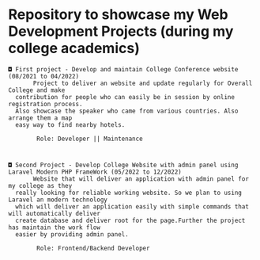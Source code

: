 # Repository to showcase my Web Development Projects (during my college academics)

    ◘ First project - Develop and maintain College Conference website (08/2021 to 04/2022)
           Project to deliver an website and update regularly for Overall College and make 
      contribution for people who can easily be in session by online registration process. 
      Also showcase the speaker who came from various countries. Also arrange them a map 
      easy way to find nearby hotels. 
            
            Role: Developer || Maintenance
 
 #
    ◘ Second Project - Develop College Website with admin panel using Laravel Modern PHP FrameWork (05/2022 to 12/2022) 
           Website that will deliver an application with admin panel for my college as they
      really looking for reliable working website. So we plan to using Laravel an modern technology
      which will deliver an application easily with simple commands that will automatically deliver 
      create database and deliver root for the page.Further the project has maintain the work flow 
      easier by providing admin panel.
      
            Role: Frontend/Backend Developer
